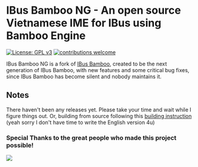 IBus Bamboo NG - An open source Vietnamese IME for IBus using Bamboo Engine
===================================
[![License: GPL v3](https://img.shields.io/badge/License-GPL%20v3-blue.svg)](https://opensource.org/licenses/GPL-3.0)
[![contributions welcome](https://img.shields.io/badge/contributions-welcome-brightgreen.svg?style=flat)](https://github.com/BambooEngine/ibus-bamboo)

IBus Bamboo NG is a fork of [IBus Bamboo](https://github.com/BambooEngine/ibus-bamboo), created to be the next generation of IBus Bamboo, with new features and some critical bug fixes, since IBus Bamboo has become silent and nobody maintains it.

## Notes
There haven't been any releases yet. Please take your time and wait while I figure things out. Or, building from source following this [building instruction](https://github.com/hien-ngo29/ibus-bamboo/wiki/H%C6%B0%E1%BB%9Bng-d%E1%BA%ABn-c%C3%A0i-%C4%91%E1%BA%B7t-t%E1%BB%AB-m%C3%A3-ngu%E1%BB%93n) (yeah sorry I don't have time to write the English version 4u)

### Special Thanks to the great people who made this project possible!

<a href="https://github.com/BambooEngine/ibus-bamboo/graphs/contributors">
  <img src="https://contrib.rocks/image?repo=BambooEngine/ibus-bamboo" />
</a>
